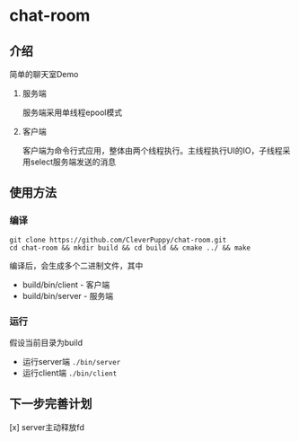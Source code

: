 # chat-room

## 介绍

简单的聊天室Demo

1. 服务端

    服务端采用单线程epool模式

2. 客户端

    客户端为命令行式应用，整体由两个线程执行。主线程执行UI的IO，子线程采用select服务端发送的消息

## 使用方法

### 编译

```
git clone https://github.com/CleverPuppy/chat-room.git
cd chat-room && mkdir build && cd build && cmake ../ && make
```

编译后，会生成多个二进制文件，其中

- build/bin/client   - 客户端
- build/bin/server   - 服务端

### 运行

假设当前目录为build

- 运行server端 ```./bin/server```
- 运行client端 ```./bin/client```

## 下一步完善计划

[x] server主动释放fd 